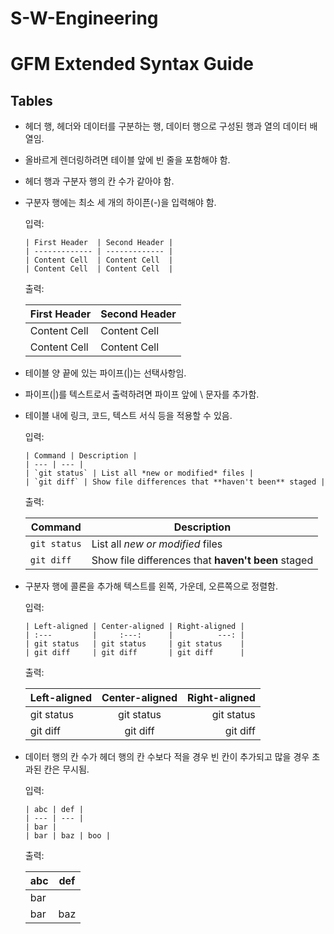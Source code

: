 # S-W-Engineering
# GFM Extended Syntax Guide

## Tables

- 헤더 행, 헤더와 데이터를 구분하는 행, 데이터 행으로 구성된 행과 열의 데이터 배열임.
- 올바르게 렌더링하려면 테이블 앞에 빈 줄을 포함해야 함.
- 헤더 행과 구분자 행의 칸 수가 같아야 함.
- 구분자 행에는 최소 세 개의 하이픈(-)을 입력해야 함.
  
  입력:
      
      | First Header  | Second Header |
      | ------------- | ------------- |
      | Content Cell  | Content Cell  |
      | Content Cell  | Content Cell  |
    
  출력:
      
    | First Header  | Second Header |
    | ------------- | ------------- |
    | Content Cell  | Content Cell  |
    | Content Cell  | Content Cell  |
    
- 테이블 양 끝에 있는 파이프(|)는 선택사항임.
- 파이프(|)를 텍스트로서 출력하려면 파이프 앞에 \ 문자를 추가함.
- 테이블 내에 링크, 코드, 텍스트 서식 등을 적용할 수 있음.

  입력:

      | Command | Description |
      | --- | --- |
      | `git status` | List all *new or modified* files |
      | `git diff` | Show file differences that **haven't been** staged |
      
  출력:
  
  | Command | Description |
  | --- | --- |
  | `git status` | List all *new or modified* files |
  | `git diff` | Show file differences that **haven't been** staged |
  
- 구분자 행에 콜론을 추가해 텍스트를 왼쪽, 가운데, 오른쪽으로 정렬함.

  입력:
  
      | Left-aligned | Center-aligned | Right-aligned |
      | :---         |     :---:      |          ---: |
      | git status   | git status     | git status    |
      | git diff     | git diff       | git diff      |
      
  출력:
  
  | Left-aligned | Center-aligned | Right-aligned |
  | :---         |     :---:      |          ---: |
  | git status   | git status     | git status    |
  | git diff     | git diff       | git diff      |
  
- 데이터 행의 칸 수가 헤더 행의 칸 수보다 적을 경우 빈 칸이 추가되고 많을 경우 초과된 칸은 무시됨.

  입력:
  
      | abc | def |
      | --- | --- |
      | bar |
      | bar | baz | boo |
      
  출력:
  
  | abc | def |
  | --- | --- |
  | bar |
  | bar | baz | boo |
  
##
